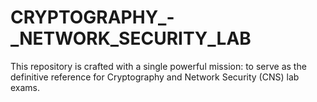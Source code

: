 # CRYPTOGRAPHY_-_NETWORK_SECURITY_LAB
 This repository is crafted with a single powerful mission: to serve as the definitive reference for Cryptography and Network Security (CNS) lab exams. 
